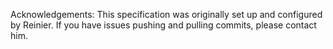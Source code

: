 
Acknowledgements: This specification was originally set up and configured by Reinier. If you have issues pushing and pulling commits, please contact him.
